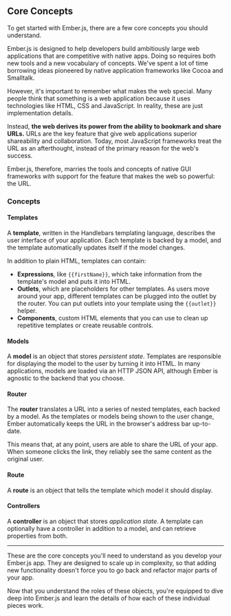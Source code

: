 ## Core Concepts

To get started with Ember.js, there are a few core concepts you
should understand. 

Ember.js is designed to help developers build ambitiously large web
applications that are competitive with native apps. Doing so requires
both new tools and a new vocabulary of concepts. We've spent a lot of
time borrowing ideas pioneered by native application frameworks like
Cocoa and Smalltalk.

However, it's important to remember what makes the web special. Many
people think that something is a web application because it uses
technologies like HTML, CSS and JavaScript. In reality, these are just
implementation details.

Instead, **the web derives its power from the ability to bookmark and
share URLs.** URLs are the key feature that give web applications
superior shareability and collaboration. Today, most JavaScript
frameworks treat the URL as an afterthought, instead of the primary
reason for the web's success.

Ember.js, therefore, marries the tools and concepts of native
GUI frameworks with support for the feature that makes the web so
powerful: the URL.

### Concepts

#### Templates

A **template**, written in the Handlebars templating language, describes
the user interface of your application. Each template is backed by a
model, and the template automatically updates itself if the model changes.

In addition to plain HTML, templates can contain:

* **Expressions**, like `{{firstName}}`, which take information from
  the template's model and puts it into HTML.
* **Outlets**, which are placeholders for other templates. As users
  move around your app, different templates can be plugged into the
  outlet by the router. You can put outlets into your template using the
  `{{outlet}}` helper.
* **Components**, custom HTML elements that you can use to clean up
  repetitive templates or create reusable controls.

#### Models

A **model** is an object that stores _persistent state_. Templates are
responsible for displaying the model to the user by turning it into
HTML. In many applications, models are loaded via an HTTP JSON API,
although Ember is agnostic to the backend that you choose.

#### Router

The **router** translates a URL into a series of nested templates, each
backed by a model. As the templates or models being shown to the user
change, Ember automatically keeps the URL in the browser's address bar
up-to-date.

This means that, at any point, users are able to share the URL of your
app. When someone clicks the link, they reliably see the same content as
the original user.

#### Route

A **route** is an object that tells the template which model it should
display.

#### Controllers

A **controller** is an object that stores _application state_. A
template can optionally have a controller in addition to a model, and
can retrieve properties from both.

---

These are the core concepts you'll need to understand as you develop
your Ember.js app. They are designed to scale up in complexity, so that
adding new functionality doesn't force you to go back and refactor major 
parts of your app.

Now that you understand the roles of these objects, you're equipped to
dive deep into Ember.js and learn the details of how each of these
individual pieces work.
